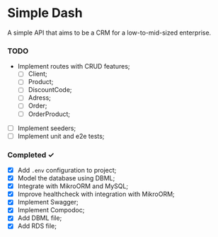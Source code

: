 # Simple Dash

A simple API that aims to be a CRM for a low-to-mid-sized enterprise.

### TODO

- Implement routes with CRUD features;
  - [ ] Client;
  - [ ] Product;
  - [ ] DiscountCode;
  - [ ] Adress;
  - [ ] Order;
  - [ ] OrderProduct;
- [ ] Implement seeders;
- [ ] Implement unit and e2e tests;

### Completed ✓

- [x] Add `.env` configuration to project;
- [x] Model the database using DBML;
- [x] Integrate with MikroORM and MySQL;
- [x] Improve healthcheck with integration with MikroORM;
- [x] Implement Swagger;
- [x] Implement Compodoc;
- [x] Add DBML file;
- [x] Add RDS file;
